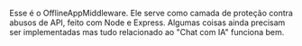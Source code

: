 Esse é o OfflineAppMiddleware.
Ele serve como camada de proteção contra abusos de API, feito com Node e Express.
Algumas coisas ainda precisam ser implementadas mas tudo relacionado ao "Chat com IA" funciona bem.
